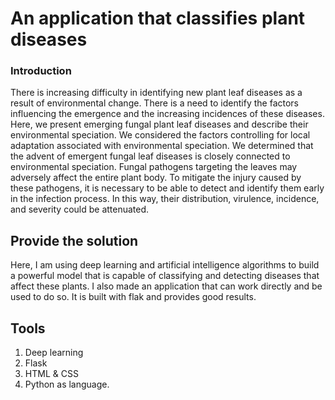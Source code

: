 # An application that classifies plant diseases
### Introduction

There is increasing difficulty in identifying new plant leaf diseases as a result of environmental change. 
There is a need to identify the factors influencing the emergence and the increasing incidences of these diseases. 
Here, we present emerging fungal plant leaf diseases and describe their environmental speciation. 
We considered the factors controlling for local adaptation associated with environmental speciation.
We determined that the advent of emergent fungal leaf diseases is closely connected to environmental speciation. Fungal pathogens targeting the leaves may adversely affect the entire plant body. To mitigate the injury caused by these pathogens, it is necessary to be able to detect and identify them early in the infection
process. In this way, their distribution, virulence, incidence, and severity could be attenuated.

## Provide the solution

Here, I am using deep learning and artificial intelligence algorithms to build a powerful model that is capable of classifying and detecting diseases that affect these plants. I also made an application that can work directly and be used to do so. It is built with flak and provides good results.

## Tools 
1. Deep learning
2. Flask
3. HTML & CSS
4. Python as language.
